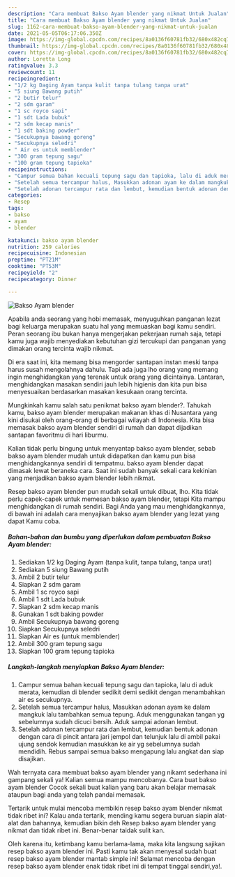 ```yaml
---
description: "Cara membuat Bakso Ayam blender yang nikmat Untuk Jualan"
title: "Cara membuat Bakso Ayam blender yang nikmat Untuk Jualan"
slug: 1162-cara-membuat-bakso-ayam-blender-yang-nikmat-untuk-jualan
date: 2021-05-05T06:17:06.350Z
image: https://img-global.cpcdn.com/recipes/8a0136f60781fb32/680x482cq70/bakso-ayam-blender-foto-resep-utama.jpg
thumbnail: https://img-global.cpcdn.com/recipes/8a0136f60781fb32/680x482cq70/bakso-ayam-blender-foto-resep-utama.jpg
cover: https://img-global.cpcdn.com/recipes/8a0136f60781fb32/680x482cq70/bakso-ayam-blender-foto-resep-utama.jpg
author: Loretta Long
ratingvalue: 3.3
reviewcount: 11
recipeingredient:
- "1/2 kg Daging Ayam tanpa kulit tanpa tulang tanpa urat"
- "5 siung Bawang putih"
- "2 butir telur"
- "2 sdm garam"
- "1 sc royco sapi"
- "1 sdt Lada bubuk"
- "2 sdm kecap manis"
- "1 sdt baking powder"
- "Secukupnya bawang goreng"
- "Secukupnya seledri"
- " Air es untuk memblender"
- "300 gram tepung sagu"
- "100 gram tepung tapioka"
recipeinstructions:
- "Campur semua bahan kecuali tepung sagu dan tapioka, lalu di aduk merata, kemudian di blender sedikit demi sedikit dengan menambahkan air es secukupnya."
- "Setelah semua tercampur halus, Masukkan adonan ayam ke dalam mangkuk lalu tambahkan semua tepung. Aduk menggunakan tangan yg sebelumnya sudah dicuci bersih. Aduk sampai adonan lembut."
- "Setelah adonan tercampur rata dan lembut, kemudian bentuk adonan dengan cara di pincit antara jari jempol dan telunjuk lalu di ambil pakai ujung sendok kemudian masukkan ke air yg sebelumnya sudah mendidih. Rebus sampai semua bakso mengapung lalu angkat dan siap disajikan."
categories:
- Resep
tags:
- bakso
- ayam
- blender

katakunci: bakso ayam blender 
nutrition: 259 calories
recipecuisine: Indonesian
preptime: "PT21M"
cooktime: "PT53M"
recipeyield: "2"
recipecategory: Dinner

---
```



![Bakso Ayam blender](https://img-global.cpcdn.com/recipes/8a0136f60781fb32/680x482cq70/bakso-ayam-blender-foto-resep-utama.jpg)

Apabila anda seorang yang hobi memasak, menyuguhkan panganan lezat bagi keluarga merupakan suatu hal yang memuaskan bagi kamu sendiri. Peran seorang ibu bukan hanya mengerjakan pekerjaan rumah saja, tetapi kamu juga wajib menyediakan kebutuhan gizi tercukupi dan panganan yang dimakan orang tercinta wajib nikmat.

Di era  saat ini, kita memang bisa mengorder santapan instan meski tanpa harus susah mengolahnya dahulu. Tapi ada juga lho orang yang memang ingin menghidangkan yang terenak untuk orang yang dicintainya. Lantaran, menghidangkan masakan sendiri jauh lebih higienis dan kita pun bisa menyesuaikan berdasarkan masakan kesukaan orang tercinta. 



Mungkinkah kamu salah satu penikmat bakso ayam blender?. Tahukah kamu, bakso ayam blender merupakan makanan khas di Nusantara yang kini disukai oleh orang-orang di berbagai wilayah di Indonesia. Kita bisa memasak bakso ayam blender sendiri di rumah dan dapat dijadikan santapan favoritmu di hari liburmu.

Kalian tidak perlu bingung untuk menyantap bakso ayam blender, sebab bakso ayam blender mudah untuk didapatkan dan kamu pun bisa menghidangkannya sendiri di tempatmu. bakso ayam blender dapat dimasak lewat beraneka cara. Saat ini sudah banyak sekali cara kekinian yang menjadikan bakso ayam blender lebih nikmat.

Resep bakso ayam blender pun mudah sekali untuk dibuat, lho. Kita tidak perlu capek-capek untuk memesan bakso ayam blender, tetapi Kita mampu menghidangkan di rumah sendiri. Bagi Anda yang mau menghidangkannya, di bawah ini adalah cara menyajikan bakso ayam blender yang lezat yang dapat Kamu coba.

<!--inarticleads1-->

##### Bahan-bahan dan bumbu yang diperlukan dalam pembuatan Bakso Ayam blender:

1. Sediakan 1/2 kg Daging Ayam (tanpa kulit, tanpa tulang, tanpa urat)
1. Sediakan 5 siung Bawang putih
1. Ambil 2 butir telur
1. Siapkan 2 sdm garam
1. Ambil 1 sc royco sapi
1. Ambil 1 sdt Lada bubuk
1. Siapkan 2 sdm kecap manis
1. Gunakan 1 sdt baking powder
1. Ambil Secukupnya bawang goreng
1. Siapkan Secukupnya seledri
1. Siapkan  Air es (untuk memblender)
1. Ambil 300 gram tepung sagu
1. Siapkan 100 gram tepung tapioka




<!--inarticleads2-->

##### Langkah-langkah menyiapkan Bakso Ayam blender:

1. Campur semua bahan kecuali tepung sagu dan tapioka, lalu di aduk merata, kemudian di blender sedikit demi sedikit dengan menambahkan air es secukupnya.
1. Setelah semua tercampur halus, Masukkan adonan ayam ke dalam mangkuk lalu tambahkan semua tepung. Aduk menggunakan tangan yg sebelumnya sudah dicuci bersih. Aduk sampai adonan lembut.
1. Setelah adonan tercampur rata dan lembut, kemudian bentuk adonan dengan cara di pincit antara jari jempol dan telunjuk lalu di ambil pakai ujung sendok kemudian masukkan ke air yg sebelumnya sudah mendidih. Rebus sampai semua bakso mengapung lalu angkat dan siap disajikan.




Wah ternyata cara membuat bakso ayam blender yang nikamt sederhana ini gampang sekali ya! Kalian semua mampu mencobanya. Cara buat bakso ayam blender Cocok sekali buat kalian yang baru akan belajar memasak ataupun bagi anda yang telah pandai memasak.

Tertarik untuk mulai mencoba membikin resep bakso ayam blender nikmat tidak ribet ini? Kalau anda tertarik, mending kamu segera buruan siapin alat-alat dan bahannya, kemudian bikin deh Resep bakso ayam blender yang nikmat dan tidak ribet ini. Benar-benar taidak sulit kan. 

Oleh karena itu, ketimbang kamu berlama-lama, maka kita langsung sajikan resep bakso ayam blender ini. Pasti kamu tak akan menyesal sudah buat resep bakso ayam blender mantab simple ini! Selamat mencoba dengan resep bakso ayam blender enak tidak ribet ini di tempat tinggal sendiri,ya!.

